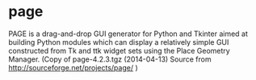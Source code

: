 page
====

PAGE is a drag-and-drop GUI generator for Python and Tkinter aimed at building Python modules which can display a relatively simple GUI constructed from Tk and ttk widget sets using the Place Geometry Manager. (Copy of page-4.2.3.tgz (2014-04-13) Source from http://sourceforge.net/projects/page/ )
